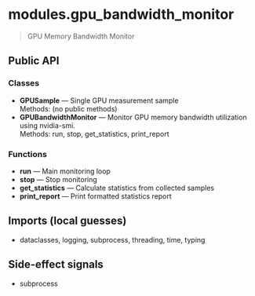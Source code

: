 # modules.gpu_bandwidth_monitor

> GPU Memory Bandwidth Monitor

## Public API

### Classes
- **GPUSample** — Single GPU measurement sample  
  Methods: (no public methods)
- **GPUBandwidthMonitor** — Monitor GPU memory bandwidth utilization using nvidia-smi.  
  Methods: run, stop, get_statistics, print_report

### Functions
- **run** — Main monitoring loop
- **stop** — Stop monitoring
- **get_statistics** — Calculate statistics from collected samples
- **print_report** — Print formatted statistics report

## Imports (local guesses)
- dataclasses, logging, subprocess, threading, time, typing

## Side-effect signals
- subprocess